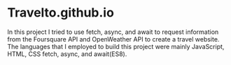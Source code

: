 # Travelto.github.io
In this project I tried to use fetch, async, and await to request information from the Foursquare API and OpenWeather API to create a travel website.
The languages that I employed to build this project were mainly JavaScript, HTML, CSS fetch, async, and await(ES8). 

